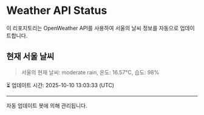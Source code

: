 
# Weather API Status

이 리포지토리는 OpenWeather API를 사용하여 서울의 날씨 정보를 자동으로 업데이트합니다.

## 현재 서울 날씨
> 서울의 현재 날씨: moderate rain, 온도: 16.57°C, 습도: 98%

⏳ 업데이트 시간: 2025-10-10 13:03:33 (UTC)

---
자동 업데이트 봇에 의해 관리됩니다.
